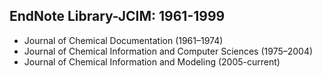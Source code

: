 ## EndNote Library-JCIM: 1961-1999

- Journal of Chemical Documentation (1961–1974)
- Journal of Chemical Information and Computer Sciences (1975–2004)
- Journal of Chemical Information and Modeling (2005-current)
